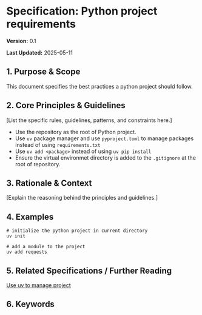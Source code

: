 # Specification: Python project requirements

**Version:** 0.1

**Last Updated:** 2025-05-11

## 1. Purpose & Scope

This document specifies the best practices a python project should follow.

## 2. Core Principles & Guidelines

[List the specific rules, guidelines, patterns, and constraints here.]

* Use the repository as the root of Python project.
* Use `uv` package manager and use `pyproject.toml` to manage packages instead of using `requirements.txt`
* Use `uv add <package>` instead of using `uv pip install`
* Ensure the virtual environmet directory is added to the `.gitignore` at the root of repository.

## 3. Rationale & Context

[Explain the reasoning behind the principles and guidelines.]

## 4. Examples

```
# initialize the python project in current directory
uv init

# add a module to the project
uv add requests
```

## 5. Related Specifications / Further Reading

[Use uv to manage project](https://docs.astral.sh/uv/guides/projects/)

## 6. Keywords
